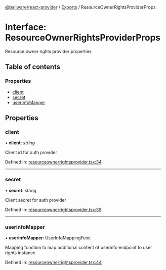 [@ballware/react-provider](../README.md) / [Exports](../modules.md) / ResourceOwnerRightsProviderProps

# Interface: ResourceOwnerRightsProviderProps

Resource owner rights provider properties

## Table of contents

### Properties

- [client](resourceownerrightsproviderprops.md#client)
- [secret](resourceownerrightsproviderprops.md#secret)
- [userinfoMapper](resourceownerrightsproviderprops.md#userinfomapper)

## Properties

### client

• **client**: *string*

Client id for auth provider

Defined in: [resourceownerrightsprovider.tsx:34](https://github.com/ballware/ballware-client/blob/b80f26b/packages/react-provider/src/resourceownerrightsprovider.tsx#L34)

___

### secret

• **secret**: *string*

Client secret for auth provider

Defined in: [resourceownerrightsprovider.tsx:39](https://github.com/ballware/ballware-client/blob/b80f26b/packages/react-provider/src/resourceownerrightsprovider.tsx#L39)

___

### userinfoMapper

• **userinfoMapper**: UserInfoMappingFunc

Mapping function to map additional content of userinfo endpoint to user rights instance

Defined in: [resourceownerrightsprovider.tsx:44](https://github.com/ballware/ballware-client/blob/b80f26b/packages/react-provider/src/resourceownerrightsprovider.tsx#L44)
